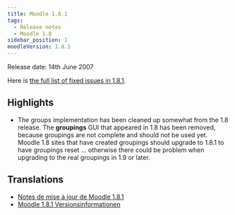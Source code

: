 ```yaml
---
title: Moodle 1.8.1
tags:
  - Release notes
  - Moodle 1.8
sidebar_position: 1
moodleVersion: 1.8.1
---
```

Release date: 14th June 2007

Here is [the full list of fixed issues in 1.8.1](http://moodle.atlassian.net/secure/IssueNavigator!executeAdvanced.jspa?jqlQuery=project+%3D+mdl+and+resolution+%3D+fixed+AND+fixVersion+in+%28%221.8.1%22%29).

## Highlights

- The groups implementation has been cleaned up somewhat from the 1.8 release.  The **groupings** GUI that appeared in 1.8 has been removed, because groupings are not complete and should not be used yet.  Moodle 1.8 sites that have created groupings should upgrade to 1.8.1 to have groupings reset ... otherwise there could be problem when upgrading to the real groupings in 1.9 or later.

## Translations

- [Notes de mise à jour de Moodle 1.8.1](https://docs.moodle.org/fr/Notes_de_mise_à_jour_de_Moodle_1.8.1)
- [Moodle 1.8.1 Versionsinformationen](https://docs.moodle.org/de/Moodle_1.8.1_Versionsinformationen)
